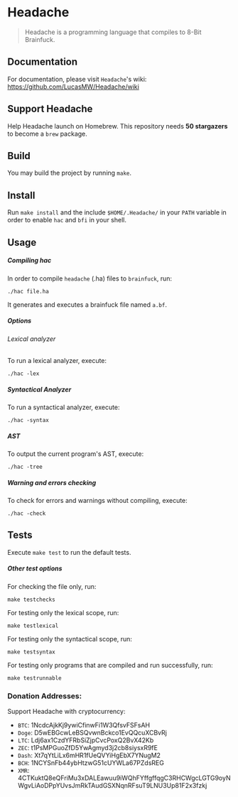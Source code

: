 # Headache
> Headache is a programming language that compiles to 8-Bit Brainfuck.

## Documentation

For documentation, please visit `Headache`'s wiki: https://github.com/LucasMW/Headache/wiki

## Support Headache

Help Headache launch on Homebrew. This repository needs __50 stargazers__ to become a `brew` package.

## Build

You may build the project by running `make`.

## Install

Run `make install` and the include `$HOME/.Headache/` in your `PATH` variable in order to enable `hac` and `bfi` in your shell.

## Usage

##### Compiling hac
In order to compile `headache` (.ha) files to `brainfuck`, run:

```
./hac file.ha
```

It generates and executes a brainfuck file named `a.bf`.

##### Options

###### Lexical analyzer
To run a lexical analyzer, execute:
```
./hac -lex
```

##### Syntactical Analyzer
To run a syntactical analyzer, execute:
```
./hac -syntax
```

##### AST
To output the current program's AST, execute:
```
./hac -tree
```

##### Warning and errors checking
To check for errors and warnings without compiling, execute:
```
./hac -check
```

## Tests

Execute `make test` to run the default tests.

##### Other test options

For checking the file only, run:
```
make testchecks
```

For testing only the lexical scope, run:
```
make testlexical
```

For testing only the syntactical scope, run:
```
make testsyntax
```

For testing only programs that are compiled and run successfully, run:
```
make testrunnable
```

### Donation Addresses:

Support Headache with cryptocurrency:

  - `BTC`: 1NcdcAjkKj9ywiCfinwFi1W3QfsvFSFsAH
  - `Doge`: D5wEBGcwLeBSQvwnBckco1EvQQcuXCBvRj
  - `LTC`: Ldj6ax1CzdYFRbSiZjpCvcPoxQ2BvX42Kb
  - `ZEC`: t1PsMPGuoZfD5YwAgmyd3j2cb8siysxR9fE
  - `Dash`: Xt7qYtLiLx6mHR1fUeQVYiHgEbX7YNugM2
  - `BCH`: 1NCYSnFb44ybHtzwG51cUYWLa67PZdsREG
  - `XMR`: 4CTKuktQ8eQFriMu3xDALEawuu9iWQhFYffgffqgC3RHCWgcLGTG9oyNWgvLiAoDPpYUvsJmRkTAudGSXNqnRFsuT9LNU3Up81F2x3fzkj
